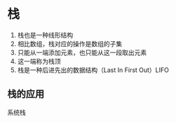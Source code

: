 # 栈

1. 栈也是一种线形结构
2. 相比数组，栈对应的操作是数组的子集
3. 只能从一端添加元素，也只能从这一段取出元素
4. 这一端称为栈顶
5. 栈是一种后进先出的数据结构（Last In First Out）LIFO

## 栈的应用

系统栈